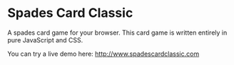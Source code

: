 # Spades Card Classic

A spades card game for your browser.  This card game is written entirely in pure JavaScript and CSS.

You can try a live demo here: http://www.spadescardclassic.com
